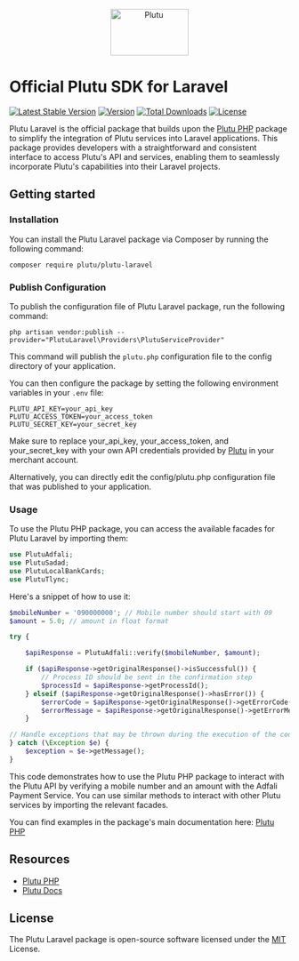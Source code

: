 <p align="center">
  <a href="https://plutu.ly" target="_blank">
    <img src="https://plutu.ly/wp-content/uploads/2022/03/plutu-logo.svg" alt="Plutu" width="140" height="84">
  </a>
</p>

# Official Plutu SDK for Laravel

[![Latest Stable Version](https://poser.pugx.org/plutu/plutu-laravel/v/stable.svg)](https://packagist.org/packages/plutu/plutu-laravel)
[![Version](http://poser.pugx.org/plutu/plutu-laravel/version)](https://packagist.org/packages/plutu/plutu-laravel)
[![Total Downloads](http://poser.pugx.org/plutu/plutu-laravel/downloads)](https://packagist.org/packages/plutu/plutu-laravel)
[![License](https://poser.pugx.org/plutu/plutu-laravel/license)](https://packagist.org/packages/plutu/plutu-laravel)

Plutu Laravel is the official package that builds upon the [Plutu PHP](https://github.com/getplutu/plutu-php) package to simplify the integration of Plutu services into Laravel applications. This package provides developers with a straightforward and consistent interface to access Plutu's API and services, enabling them to seamlessly incorporate Plutu's capabilities into their Laravel projects.

## Getting started


### Installation

You can install the Plutu Laravel package via Composer by running the following command:

```
composer require plutu/plutu-laravel
```

### Publish Configuration

To publish the configuration file of Plutu Laravel package, run the following command:

```
php artisan vendor:publish --provider="PlutuLaravel\Providers\PlutuServiceProvider"
```

This command will publish the ```plutu.php``` configuration file to the config directory of your application.

You can then configure the package by setting the following environment variables in your ```.env``` file:

```
PLUTU_API_KEY=your_api_key
PLUTU_ACCESS_TOKEN=your_access_token
PLUTU_SECRET_KEY=your_secret_key
```

Make sure to replace your_api_key, your_access_token, and your_secret_key with your own API credentials provided by [Plutu](https://plutu.ly) in your merchant account.

Alternatively, you can directly edit the config/plutu.php configuration file that was published to your application.

### Usage

To use the Plutu PHP package, you can access the available facades for Plutu Laravel by importing them:

```php
use PlutuAdfali;
use PlutuSadad;
use PlutuLocalBankCards;
use PlutuTlync;
```

Here's a snippet of how to use it:

```php
$mobileNumber = '090000000'; // Mobile number should start with 09
$amount = 5.0; // amount in float format

try {

    $apiResponse = PlutuAdfali::verify($mobileNumber, $amount);

    if ($apiResponse->getOriginalResponse()->isSuccessful()) {
        // Process ID should be sent in the confirmation step
        $processId = $apiResponse->getProcessId();
    } elseif ($apiResponse->getOriginalResponse()->hasError()) {
        $errorCode = $apiResponse->getOriginalResponse()->getErrorCode();
        $errorMessage = $apiResponse->getOriginalResponse()->getErrorMessage();
    }

// Handle exceptions that may be thrown during the execution of the code
} catch (\Exception $e) {
    $exception = $e->getMessage();
}
```

This code demonstrates how to use the Plutu PHP package to interact with the Plutu API by verifying a mobile number and an amount with the Adfali Payment Service. You can use similar methods to interact with other Plutu services by importing the relevant facades.

You can find examples in the package's main documentation here: [Plutu PHP](https://github.com/getplutu/plutu-php/blob/main/examples.md)

## Resources

- [Plutu PHP](https://github.com/getplutu/plutu-php)
- [Plutu Docs](https://docs.plutu.ly)

## License

The Plutu Laravel package is open-source software licensed under the [MIT](https://opensource.org/licenses/MIT) License.
